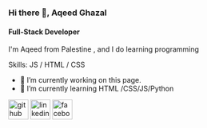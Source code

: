 ### Hi there 👋, Aqeed Ghazal
#### Full-Stack Developer
I'm Aqeed from Palestine , and I do learning programming

Skills:   JS / HTML / CSS

- 🔭 I’m currently working on this page. 
- 🌱 I’m currently learning HTML /CSS/JS/Python 


[<img src='https://cdn.jsdelivr.net/npm/simple-icons@3.0.1/icons/github.svg' alt='github' height='40'>](https://github.com/AqeedGhazal)  [<img src='https://cdn.jsdelivr.net/npm/simple-icons@3.0.1/icons/linkedin.svg' alt='linkedin' height='40'>](https://www.linkedin.com/in/AqeedGhazal/)  [<img src='https://cdn.jsdelivr.net/npm/simple-icons@3.0.1/icons/facebook.svg' alt='facebook' height='40'>](https://www.facebook.com/AqeedGhazal)  
